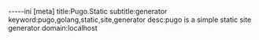 -----ini
[meta]
title:Pugo.Static
subtitle:generator
keyword:pugo,golang,static,site,generator
desc:pugo is a simple static site generator
domain:localhost